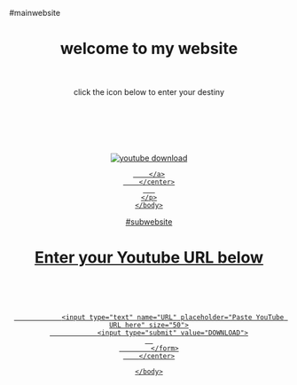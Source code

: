 #mainwebsite
<html>
    <body>
    <p>
        <center>
        <h1>welcome to my website </h1> 
        </center>
        <br><br>
        <center>
            click the icon below to enter your destiny
        </center>
        <br><br><br><br><br><br>
        <center>
        <a href="hello.html" >
        <img src="download.jpeg" alt="youtube download"/>
       
        </a>
        </center>
       
    </p>
    </body>
</html>







#subwebsite
<html>
    <head>
        <title>Entert URL</title>
    </head>
    <body>
        <center>
        <h1>Enter your Youtube URL below</h1>
        </center>
        <br><br><br>
        <center>
            <form action="#" method="post">
                
                <input type="text" name="URL" placeholder="Paste YouTube URL here" size="50">
                <input type="submit" value="DOWNLOAD">
      
            </form>
        </center>

    </body>
</html>
